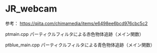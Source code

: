 # JR_webcam
参考： https://qiita.com/chimamedia/items/e6498ee6bcd976cbc5c2

ptmain.cpp
パーティクルフィルタによる赤色物体追跡（メイン関数）

ptblue_main.cpp
パーティクルフィルタによる青色物体追跡（メイン関数）
